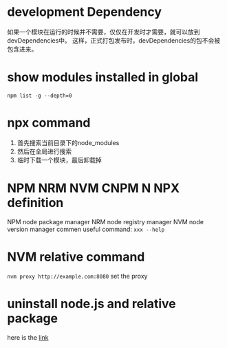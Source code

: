 # development Dependency
如果一个模块在运行的时候并不需要，仅仅在开发时才需要，就可以放到devDependencies中。
这样，正式打包发布时，devDependencies的包不会被包含进来。

# show modules installed in global
``` npm list -g --depth=0 ```

# npx command
1. 首先搜索当前目录下的node_modules
2. 然后在全局进行搜索
3. 临时下载一个模块，最后卸载掉

# NPM NRM NVM CNPM N NPX definition
NPM node package manager
NRM node registry manager
NVM node version manager
commen useful command:  ``` xxx --help ```


# NVM relative command
``` nvm proxy http://example.com:8080 ``` set the proxy

# uninstall node.js and relative package
here is the [link][link1]

[link1]: https://blog.csdn.net/lewky_liu/article/details/87959839
